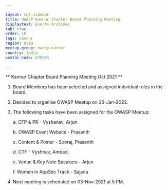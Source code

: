 ```yaml
---

layout: col-sidebar
title: OWASP Kannur Chapter Board Planning Meeting
displaytext: Events Archives
tab: true
order: 10
tags: kannur
region: Asia
meetup-group: owasp-kannur
country: India
postal-code: 670001

---
```


** Kannur Chapter Board Planning Meeting Oct 2021 **

1. Board Members has been selected and assigned individual roles in the board.

2. Decided to organise OWASP Meetup on 26-Jan-2022.

3. The following tasks have been assigned for the OWASP Meetup:

   a. CFP & PR - Vyshanav, Arjun 

   b. OWASP Event Website - Prasanth

   c. Content & Poster - Sooraj, Prasanth

   d. CTF - Vyshnav, Ambadi

   e. Venue & Key Note Speakers - Arjun

   f. Women in AppSec Track - Sajana

4. Next meeting is scheduled on 03-Nov-2021 at 5 PM.

